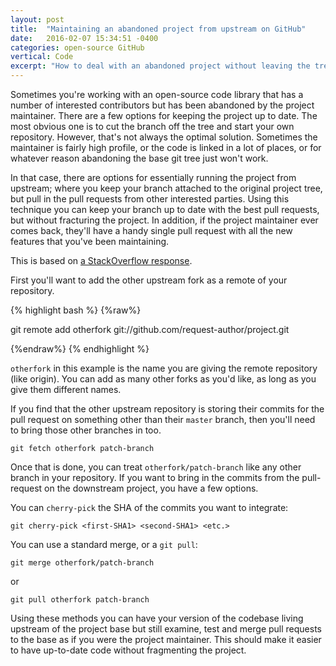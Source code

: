 ```yaml
---
layout: post
title:  "Maintaining an abandoned project from upstream on GitHub"
date:   2016-02-07 15:34:51 -0400
categories: open-source GitHub
vertical: Code
excerpt: "How to deal with an abandoned project without leaving the tree."
---
```


Sometimes you're working with an open-source code library that has a number of interested contributors but has been abandoned by the project maintainer. There are a few options for keeping the project up to date. The most obvious one is to cut the branch off the tree and start your own repository. However, that's not always the optimal solution. Sometimes the maintainer is fairly high profile, or the code is linked in a lot of places, or for whatever reason abandoning the base git tree just won't work.

In that case, there are options for essentially running the project from upstream; where you keep your branch attached to the original project tree, but pull in the pull requests from other interested parties. Using this technique you can keep your branch up to date with the best pull requests, but without fracturing the project. In addition, if the project maintainer ever comes back, they'll have a handy single pull request with all the new features that you've been maintaining.

This is based on [a StackOverflow response][stackoverflow].

First you'll want to add the other upstream fork as a remote of your repository.

{% highlight bash %}
{%raw%}

git remote add otherfork git://github.com/request-author/project.git

{%endraw%}
{% endhighlight %}

`otherfork` in this example is the name you are giving the remote repository (like origin). You can add as many other forks as you'd like, as long as you give them different names.

If you find that the other upstream repository is storing their commits for the pull request on something other than their `master` branch, then you'll need to bring those other branches in too.

`git fetch otherfork patch-branch`

Once that is done, you can treat `otherfork/patch-branch` like any other  branch in your repository. If you want to bring in the commits from the pull-request on the downstream project, you have a few options.

You can `cherry-pick` the SHA of the commits you want to integrate:

`git cherry-pick <first-SHA1> <second-SHA1> <etc.>`

You can use a standard merge, or a `git pull`:

`git merge otherfork/patch-branch`

or

`git pull otherfork patch-branch`

Using these methods you can have your version of the codebase living upstream of the project base but still examine, test and merge pull requests to the base as if you were the project maintainer. This should make it easier to have up-to-date code without fragmenting the project.

[stackoverflow]:http://stackoverflow.com/questions/6022302/how-to-apply-unmerged-upstream-pull-requests-from-other-forks-into-my-fork
